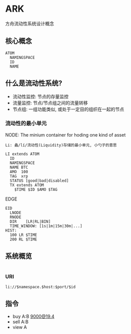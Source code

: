 # ARK

方舟流动性系统设计概念

## 核心概念

```
ATOM
  NAMINGSPACE
  ID
  NAME
```



## 什么是流动性系统?





- 流动性监控: 节点的存量监控
- 流量监控: 节点/节点组之间的流量转移
- 节点组: 一组功能类似, 或处于一定目的组织在一起的节点



### 流动性的最小单元

NODE: The minium container for hoding one kind of asset

```
Li: 蠡/lí/流动性(Liquidity)存储的最小单元, 小勺子的意思
```

```
LI extends ATOM
  ID
  NAMINGSPACE
  NAME BTC
  AMO  100
  TAG  xrp
  STATUS [good|bad|disabled]
  TX extends ATOM
    $TIME $ID $AMO $TAG
```





EDGE

```
EID
  LNODE
  RNODE
  DIR    [LR|RL|BIN]
  TIME_WINDOW: [1s|1m|15m|30m|...]
HIST:
  100 LR $TIME
  200 RL $TIME
```



## 系统概览

```

```

### URI

```
li://$namespace.$host:$port/$id
```



##  指令

- buy A:B  9000@19.4
- sell  A:B
- view A 
